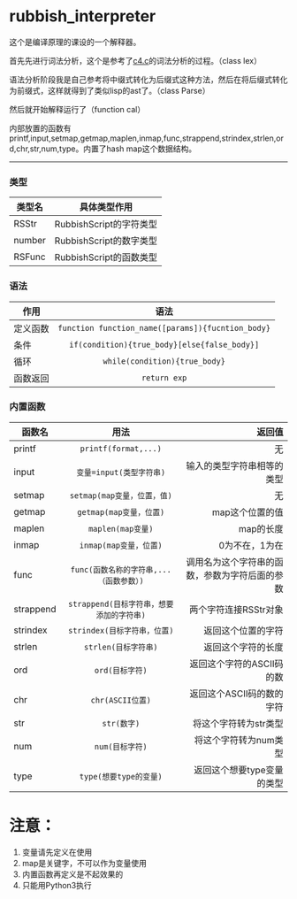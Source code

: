 # rubbish_interpreter

这个是编译原理的课设的一个解释器。

首先先进行词法分析，这个是参考了[c4.c](https://github.com/rswier/c4)的词法分析的过程。（class lex）

语法分析阶段我是自己参考将中缀式转化为后缀式这种方法，然后在将后缀式转化为前缀式，这样就得到了类似lisp的ast了。（class Parse）

然后就开始解释运行了（function cal）

内部放置的函数有printf,input,setmap,getmap,maplen,inmap,func,strappend,strindex,strlen,ord,chr,str,num,type。内置了hash map这个数据结构。
***
### 类型
| 类型名 |  具体类型作用 |
| - | :-: |
|RSStr|RubbishScript的字符类型|
|number|RubbishScript的数字类型|
|RSFunc|RubbishScript的函数类型|


### 语法
| 作用 |  语法 |
| - | :-: |
|定义函数|`function function_name([params]){fucntion_body}`|
|条件|`if(condition){true_body}[else{false_body}]`|
|循环|`while(condition){true_body}`|
|函数返回|`return exp`|

### 内置函数
| 函数名 |  用法 |返回值|
| - | :-: |-:|
|printf|`printf(format,...)`|无|
|input|`变量=input(类型字符串)`|输入的类型字符串相等的类型|
|setmap|`setmap(map变量，位置，值)`|无|
|getmap|`getmap(map变量，位置)`|map这个位置的值|
|maplen|`maplen(map变量)`|map的长度|
|inmap|`inmap(map变量，位置)`|0为不在，1为在|
|func|`func(函数名称的字符串,...（函数参数）)`|调用名为这个字符串的函数，参数为字符后面的参数|
|strappend|`strappend(目标字符串，想要添加的字符串)`|两个字符连接RSStr对象|
|strindex|`strindex(目标字符串，位置)`|返回这个位置的字符|
|strlen|`strlen(目标字符串)`|返回这个字符的长度|
|ord|`ord(目标字符)`|返回这个字符的ASCII码的数|
|chr|`chr(ASCII位置)`|返回这个ASCII码的数的字符|
|str|`str(数字)`|将这个字符转为str类型|
|num|`num(目标字符)`|将这个字符转为num类型|
|type|`type(想要type的变量)`|返回这个想要type变量的类型|

# 注意：
1. 变量请先定义在使用
2. map是关键字，不可以作为变量使用
3. 内置函数再定义是不起效果的
4. 只能用Python3执行

